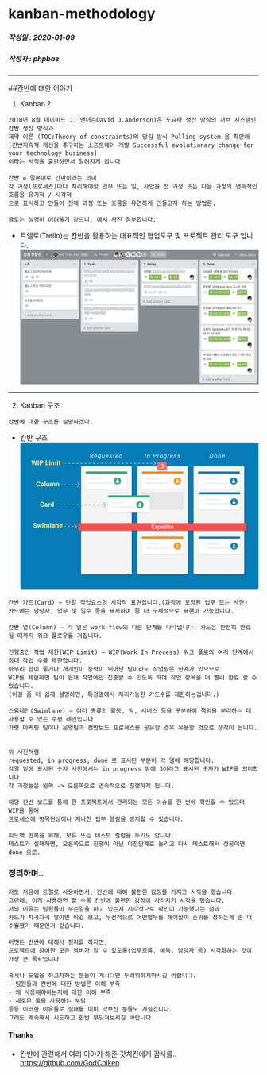 # kanban-methodology

##### 작성일 : 2020-01-09
##### 작성자 : phpbae

---

##칸반에 대한 이야기

1. Kanban ?
```
2010년 8월 데이비드 J. 앤더슨David J.Anderson)은 도요타 생산 방식의 서브 시스템인 칸반 생산 방식과
제약 이론 (TOC:Theory of constraints)의 당김 방식 Pulling system 을 착안해 
[칸반지속적 개선을 추구하는 소프트웨어 개발 Successful evolutionary change for your technology business]
이라는 서적을 출판하면서 알려지게 됩니다

칸반 = 일본어로 간판이라는 의미
각 과정(프로세스)마다 처리해야할 업무 또는 일, 사안을 전 과정 또는 다음 과정의 연속적인 흐름을 유기적 / 시각적
으로 표시하고 만들어 전체 과정 또는 흐름을 유연하게 만들고자 하는 방법론. 

글로는 설명이 어려울거 같으니, 예시 사진 첨부합니다.

```

- 트렐로(Trello)는 칸반을 활용하는 대표적인 협업도구 및 프로젝트 관리 도구 입니다.
![ex1](./images/ex1.png)

---

2. Kanban 구조
```
칸반에 대한 구조를 설명하겠다.
```

- 칸반 구조
![ex2](./images/ex2.png)

```
칸반 카드(Card) – 단일 작업요소의 시각적 표현입니다.(과정에 포함된 업무 또는 사안)
카드에는 담당자, 업무 및 일수 등을 표시하여 좀 더 구체적으로 표현이 가능합니다. 

칸반 열(Column) – 각 열은 work flow의 다른 단계를 나타냅니다. 카드는 완전히 완료 될 때까지 워크 플로우를 거칩니다.

진행중인 작업 제한(WIP Limit) – WIP(Work In Process) 워크 플로의 여러 단계에서 최대 작업 수를 제한합니다. 
아무리 합이 좋거나 개개인이 능력이 뛰어난 팀이라도 작업량은 한계가 있으므로 
WIP를 제한하면 팀이 현재 작업에만 집중할 수 있도록 하여 작업 항목을 더 빨리 완료 할 수 있습니다.
(이걸 좀 더 쉽게 설명하면, 특정열에서 처리가능한 카드수를 제한하는겁니다.)

스윔레인(Swimlane) – 여러 종류의 활동, 팀, 서비스 등을 구분하여 책임을 분리하는 데 사용할 수 있는 수평 레인입니다.
가령 마케팅 팀이나 운영팀과 칸반보드 프로세스를 공유할 경우 유용할 것으로 생각이 듭니다.


위 사진처럼
requested, in progress, done 로 표시된 부분이 각 열에 해당합니다.
각열 밑에 표시된 숫자 사진에서는 in progress 밑에 3이라고 표시된 숫자가 WIP를 의미합니다.
각 과정들은 왼쪽 -> 오른쪽으로 연속적으로 진행하게 됩니다.

해당 칸반 보드를 통해 한 프로젝트에서 관리되는 모든 이슈를 한 번에 확인할 수 있으며 WIP을 통해 
프로세스에 병목현상이나 지나친 업무 쏠림을 방지할 수 있습니다.

피드백 반복을 위해, 보류 또는 테스트 컬럼을 두기도 합니다.
테스트가 실패하면, 오른쪽으로 진행이 아닌 이전단계로 돌리고 다시 테스트해서 성공이면 done 으로.

```


### 정리하며..

```
저도 처음에 트렐로 사용하면서, 칸반에 대해 불편한 감정을 가지고 시작을 했습니다.
그런데, 이게 사용하면 할 수록 칸반에 불편한 감정이 사라지기 시작을 했습니다.
저의 이유는 팀원들이 무슨일을 하고 있는지 시각적으로 확인이 가능했다는 점과
카드가 차곡차곡 쌓이면 이걸 보고, 우선적으로 어떤업무를 해야할까 순위를 정하는게 좀 더 수월했기 때문인거 같습니다.

어쨋든 칸반에 대해서 정리를 하자면,
프로젝트에 참여한 모든 멤버가 알 수 있도록(업무흐름, 예측, 담당자 등) 시각화하는 것이 가장 큰 목표입니다

혹시나 도입을 하고자하는 분들이 계시다면 두려워하지마시길 바랍니다.
- 팀원들과 칸반에 대한 방법론 이해 부족
- 왜 사용해야하는지에 대한 이해 부족
- 새로운 툴을 사용하는 부담
등등 이러한 이유들로 실패를 이미 맛보신 분들도 계실겁니다.
그래도 계속해서 시도하고 한번 부딪쳐보시길 바랍니다.

```

#### Thanks
- 칸반에 관련해서 여러 이야기 해준 갓치킨에게 감사를..<br>
https://github.com/GodChiken

